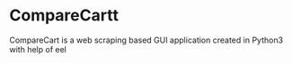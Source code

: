 # CompareCartt
CompareCart is a web scraping based GUI application created in Python3 with help of eel 

